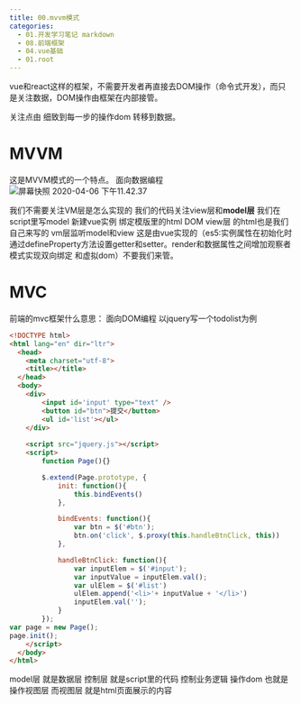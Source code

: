 ```yaml
---
title: 00.mvvm模式
categories:
  - 01.开发学习笔记 markdown
  - 08.前端框架
  - 04.vue基础
  - 01.root
---
```


vue和react这样的框架，不需要开发者再直接去DOM操作（命令式开发），而只是关注数据，DOM操作由框架在内部接管。

关注点由 细致到每一步的操作dom 转移到数据。

# MVVM
这是MVVM模式的一个特点。
面向数据编程
![屏幕快照 2020-04-06 下午11.42.37](http://md.summeres.site/note/%E5%B1%8F%E5%B9%95%E5%BF%AB%E7%85%A7%202020-04-06%20%E4%B8%8B%E5%8D%8811.42.37.png)

我们不需要关注VM层是怎么实现的
我们的代码关注view层和**model层**
我们在script里写model 新建vue实例 绑定模版里的html DOM
view层 的html也是我们自己来写的
vm层监听model和view 这是由vue实现的（es5:实例属性在初始化时通过defineProperty方法设置getter和setter。render和数据属性之间增加观察者模式实现双向绑定 和虚拟dom）不要我们来管。

# MVC
前端的mvc框架什么意思：
面向DOM编程
以jquery写一个todolist为例

```html
<!DOCTYPE html>
<html lang="en" dir="ltr">
  <head>
    <meta charset="utf-8">
    <title></title>
  </head>
  <body>
    <div>
        <input id='input' type="text" />
        <button id="btn">提交</button>
        <ul id='list'></ul>
    </div>
    
    <script src="jquery.js"></script>
    <script>
        function Page(){}

        $.extend(Page.prototype, {
            init: function(){
                this.bindEvents()
            },

            bindEvents: function(){
                var btn = $('#btn');
                btn.on('click', $.proxy(this.handleBtnClick, this))
            },

            handleBtnClick: function(){
                var inputElem = $('#input');
                var inputValue = inputElem.val();
                var ulElem = $('#list')
                ulElem.append('<li>'+ inputValue + '</li>')
                inputElem.val('');
            }
        });
var page = new Page();
page.init();
    </script>
  </body>
</html>
```
model层 就是数据层
控制层 就是script里的代码 控制业务逻辑 操作dom 也就是操作视图层
而视图层 就是html页面展示的内容